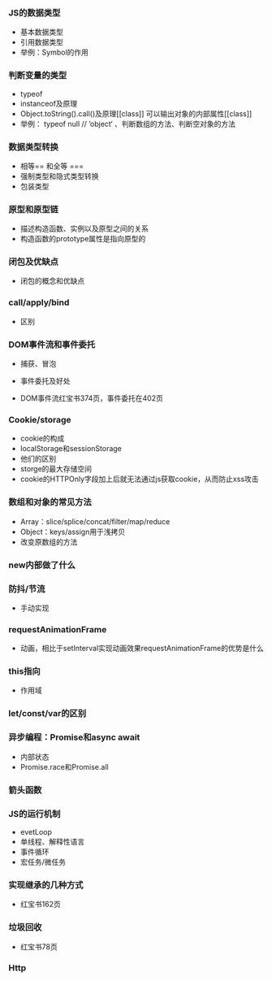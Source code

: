 ### JS的数据类型

+ 基本数据类型
+ 引用数据类型
+ 举例：Symbol的作用

### 判断变量的类型

+ typeof
+ instanceof及原理
+ Object.toString().call()及原理[[class]] 可以输出对象的内部属性[[class]]
+ 举例： typeof null // ’object‘ 、判断数组的方法、判断空对象的方法

### 数据类型转换

+ 相等== 和全等 ===
+ 强制类型和隐式类型转换
+ 包装类型

### 原型和原型链

+ 描述构造函数、实例以及原型之间的关系
+ 构造函数的prototype属性是指向原型的

###  闭包及优缺点

+ 闭包的概念和优缺点

### call/apply/bind

+ 区别

### DOM事件流和事件委托

+ 捕获、冒泡
+ 事件委托及好处

+ DOM事件流红宝书374页，事件委托在402页

### Cookie/storage

+ cookie的构成
+ localStorage和sessionStorage
+ 他们的区别
+ storge的最大存储空间
+ cookie的HTTPOnly字段加上后就无法通过js获取cookie，从而防止xss攻击

### 数组和对象的常见方法

+ Array：slice/splice/concat/filter/map/reduce
+ Object：keys/assign用于浅拷贝
+ 改变原数组的方法

### new内部做了什么

### 防抖/节流

+ 手动实现

### requestAnimationFrame

+ 动画，相比于setInterval实现动画效果requestAnimationFrame的优势是什么

### this指向

+ 作用域

### let/const/var的区别

### 异步编程：Promise和async await

+ 内部状态
+ Promise.race和Promise.all

### 箭头函数

### JS的运行机制

+ evetLoop
+ 单线程、解释性语言
+ 事件循环
+ 宏任务/微任务

### 实现继承的几种方式

+ 红宝书162页

### 垃圾回收

+ 红宝书78页

### Http

